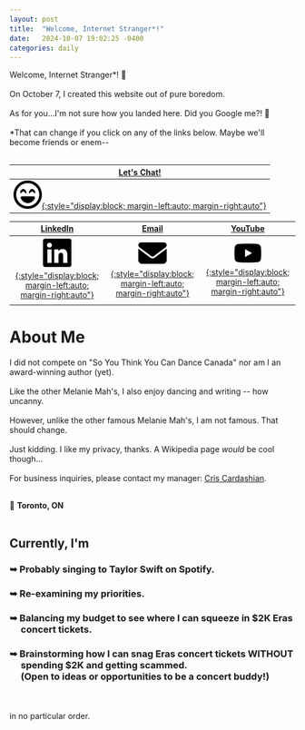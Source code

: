 ```yaml
---
layout: post
title:  "Welcome, Internet Stranger*!"
date:   2024-10-07 19:02:25 -0400
categories: daily
---
```


Welcome, Internet Stranger*! &#x1F44B;
\
\
On October 7, I created this website out of pure boredom. 
\
\
As for you...I'm not sure how you landed here. Did you Google me?! &#128064;
\
\
*That can change if you click on any of the links below. Maybe we'll become friends or enem--
<br>
<br>


|[Let's Chat!][mel-calendly]|
|     :---:      |
| [<img src="/images/face-laugh-beam-regular.svg" alt="My Calendly" width="50">{:style="display:block; margin-left:auto; margin-right:auto"}][mel-calendly]|

| [LinkedIn][mel-linkedin] | [Email][mel-email] | [YouTube][mel-yt] |
| :---:         |     :---:      |          :---: |
|[<img src="/images/linkedin-brands-solid.svg" alt="My LinkedIn" width="50">{:style="display:block; margin-left:auto; margin-right:auto"}][mel-linkedin]   | [<img src="/images/envelope-solid.svg" alt="My Email" width="50">{:style="display:block; margin-left:auto; margin-right:auto"}][mel-email]| [<img src="/images/youtube-brands-solid.svg" alt="YouTube video" width="50">{:style="display:block; margin-left:auto; margin-right:auto"}][mel-yt]  |
| | ||


# **About Me**

I did not compete on "So You Think You Can Dance Canada" nor am I an award-winning author (yet).
\
\
Like the other Melanie Mah's, I also enjoy dancing and writing -- how uncanny.
\
\
However, unlike the other famous Melanie Mah's, I am not famous. That should change.
\
\
Just kidding. I like my privacy, thanks. A Wikipedia page *would* be cool though...
\
\
For business inquiries, please contact my manager: [Cris Cardashian][mel-email].
<br>
<br>

&#x1F4CD; **Toronto, ON**
<br>
<br>

## **Currently, I'm**
### &#x27A5; Probably singing to **Taylor Swift** on Spotify.
### &#x27A5; Re-examining my **priorities**.
### &#x27A5; Balancing my budget to see where I can squeeze in $2K **Eras <br> &nbsp; &ensp; concert** tickets.
### &#x27A5; Brainstorming how I can snag Eras concert tickets WITHOUT <br> &nbsp; &ensp; spending $2K and getting scammed. <br> &nbsp; &ensp; (**Open to ideas or opportunities to be a concert buddy!**)
\
\
in no particular order.





[mel-calendly]: https://calendly.com/mel-mah
[mel-linkedin]: https://linkedin.com/in/melanie-mah
[mel-email]:   mailto:pantry-c@duck.com
[mel-yt]: https://www.youtube.com/watch?v=dQw4w9WgXcQ

